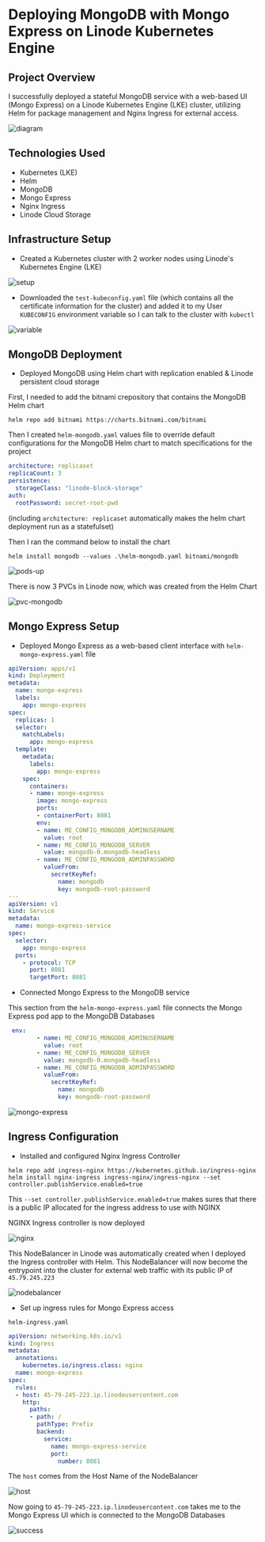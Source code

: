 # Deploying MongoDB with Mongo Express on Linode Kubernetes Engine

## Project Overview
I successfully deployed a stateful MongoDB service with a web-based UI (Mongo Express) on a Linode Kubernetes Engine (LKE) cluster, utilizing Helm for package management and Nginx Ingress for external access.

![diagram](https://github.com/Princeton45/kubernetes-mongodb-helm/blob/main/images/diagram.jpg)

## Technologies Used
- Kubernetes (LKE)
- Helm
- MongoDB
- Mongo Express
- Nginx Ingress
- Linode Cloud Storage

## Infrastructure Setup
- Created a Kubernetes cluster with 2 worker nodes using Linode's Kubernetes Engine (LKE)

![setup](https://github.com/Princeton45/kubernetes-mongodb-helm/blob/main/images/setup.png)

- Downloaded the `test-kubeconfig.yaml` file (which contains all the certificate information for the cluster) and added it to my User `KUBECONFIG` environment variable so I can talk to the cluster with `kubectl`

![variable](https://github.com/Princeton45/kubernetes-mongodb-helm/blob/main/images/variable.png)

## MongoDB Deployment
- Deployed MongoDB using Helm chart with replication enabled & Linode persistent cloud storage

First, I needed to add the bitnami crepository that contains the MongoDB Helm chart

`helm repo add bitnami https://charts.bitnami.com/bitnami`

Then I created `helm-mongodb.yaml` values file to override default configurations for the MongoDB Helm chart to match specifications for the project

```yaml
architecture: replicaset
replicaCount: 3
persistence:
  storageClass: "linode-block-storage"
auth:
  rootPassword: secret-root-pwd
```
(including `architecture: replicaset` automatically makes the helm chart deployment run as a statefulset)

Then I ran the command below to install the chart

`helm install mongodb --values .\helm-mongodb.yaml bitnami/mongodb`

![pods-up](https://github.com/Princeton45/kubernetes-mongodb-helm/blob/main/images/pods-up.png)

There is now 3 PVCs in Linode now, which was created from the Helm Chart

![pvc-mongodb](https://github.com/Princeton45/kubernetes-mongodb-helm/blob/main/images/pvc-mongodb.png)


## Mongo Express Setup
- Deployed Mongo Express as a web-based client interface with `helm-mongo-express.yaml` file

```yaml
apiVersion: apps/v1
kind: Deployment
metadata:
  name: mongo-express
  labels:
    app: mongo-express
spec:
  replicas: 1
  selector:
    matchLabels:
      app: mongo-express
  template:
    metadata:
      labels:
        app: mongo-express
    spec:
      containers:
      - name: mongo-express
        image: mongo-express
        ports:
        - containerPort: 8081
        env:
        - name: ME_CONFIG_MONGODB_ADMINUSERNAME
          value: root
        - name: ME_CONFIG_MONGODB_SERVER
          value: mongodb-0.mongodb-headless
        - name: ME_CONFIG_MONGODB_ADMINPASSWORD 
          valueFrom:
            secretKeyRef:
              name: mongodb
              key: mongodb-root-password
---
apiVersion: v1
kind: Service
metadata:
  name: mongo-express-service
spec:
  selector:
    app: mongo-express
  ports:
    - protocol: TCP
      port: 8081
      targetPort: 8081
```

- Connected Mongo Express to the MongoDB service

This section from the `helm-mongo-express.yaml` file connects the Mongo Express pod app to the MongoDB Databases

```yaml
 env:
        - name: ME_CONFIG_MONGODB_ADMINUSERNAME
          value: root
        - name: ME_CONFIG_MONGODB_SERVER
          value: mongodb-0.mongodb-headless
        - name: ME_CONFIG_MONGODB_ADMINPASSWORD 
          valueFrom:
            secretKeyRef:
              name: mongodb
              key: mongodb-root-password
```

![mongo-express](https://github.com/Princeton45/kubernetes-mongodb-helm/blob/main/images/express.png)


## Ingress Configuration
- Installed and configured Nginx Ingress Controller

`helm repo add ingress-nginx https://kubernetes.github.io/ingress-nginx`
`helm install nginx-ingress ingress-nginx/ingress-nginx --set controller.publishService.enabled=true`

This `--set controller.publishService.enabled=true` makes sures that there is a public IP allocated for the ingress address to use with NGINX

NGINX Ingress controller is now deployed

![nginx](https://github.com/Princeton45/kubernetes-mongodb-helm/blob/main/images/nginx-deployed.png)

This NodeBalancer in Linode was automatically created when I deployed the Ingress controller with Helm. This NodeBalancer will now become the entrypoint into the cluster for external web traffic with its public IP of `45.79.245.223`

![nodebalancer](https://github.com/Princeton45/kubernetes-mongodb-helm/blob/main/images/nodebalancer.png)

- Set up ingress rules for Mongo Express access

`helm-ingress.yaml`
```yaml
apiVersion: networking.k8s.io/v1
kind: Ingress
metadata:
  annotations:
    kubernetes.io/ingress.class: nginx
  name: mongo-express
spec:
  rules:
  - host: 45-79-245-223.ip.linodeusercontent.com
    http:
      paths:
      - path: /
        pathType: Prefix
        backend:
          service:
            name: mongo-express-service
            port:
              number: 8081
```

The `host` comes from the Host Name of the NodeBalancer

![host](https://github.com/Princeton45/kubernetes-mongodb-helm/blob/main/images/host.png)

Now going to `45-79-245-223.ip.linodeusercontent.com` takes me to the Mongo Express UI which is connected to the MongoDB Databases

![success](https://github.com/Princeton45/kubernetes-mongodb-helm/blob/main/images/success.png)
